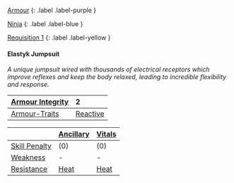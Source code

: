 
[Armour](Game/Armour-List)
{: .label .label-purple }

[Ninja](Game/Blocks/Ninja)
{: .label .label-blue }

[Requisition 1](Game/Deployment#Requisition)
{: .label .label-yellow }
#### Elastyk Jumpsuit
*A unique jumpsuit wired with thousands of electrical receptors which improve reflexes and keep the body relaxed, leading to incredible flexibility and response.*

| [Armour Integrity](Game/Core/Armour#Armour%20Integrity) | 2 |
| :---- | :---- |
| [Armour-Traits](Game/Core/Armour-Traits) | [Reactive](Game/Core/Armour-Traits#Reactive) |

|  | [Ancillary](Game/Core/Injury#Ancillary) | [Vitals](Game/Core/Injury#Vitals) |
| ---- | ---- | ---- |
| [Skill Penalty](Game/Core/Armour#Skill%20Penalty) | (0) | (0) |
| [Weakness](Game/Core/Armour#Weakness%20and%20Resistance) | - | - |
| [Resistance](Game/Core/Armour#Weakness%20and%20Resistance) | [Heat](Game/Core/Injury#Heat) | [Heat](Game/Core/Injury#Heat) |

